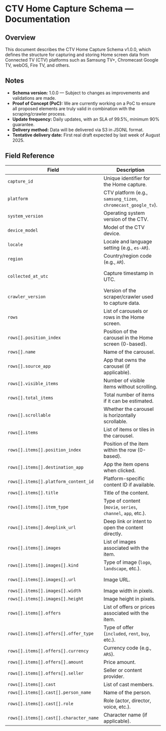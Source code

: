 # CTV Home Capture Schema — Documentation

## Overview
This document describes the CTV Home Capture Schema v1.0.0, which defines the structure for capturing and storing Home screen data from Connected TV (CTV) platforms such as Samsung TV+, Chromecast Google TV, webOS, Fire TV, and others.

## Notes
- **Schema version:** 1.0.0 — Subject to changes as improvements and validations are made.
- **Proof of Concept (PoC):** We are currently working on a PoC to ensure all proposed elements are truly valid in combination with the scraping/crawler process.
- **Update frequency:** Daily updates, with an SLA of 99.5%, minimum 90% guarantee.
- **Delivery method:** Data will be delivered via S3 in JSONL format.
- **Tentative delivery date:** First real draft expected by last week of August 2025.

## Field Reference
| Field                                  | Description                                                   | Type                | Nullable |
| -------------------------------------- | ------------------------------------------------------------- | ------------------- | -------- |
| `capture_id`                           | Unique identifier for the Home capture.                       | string (UUID)       | No       |
| `platform`                             | CTV platform (e.g., `samsung_tizen`, `chromecast_google_tv`). | string (enum)       | No       |
| `system_version`                       | Operating system version of the CTV.                          | string              | Yes      |
| `device_model`                         | Model of the CTV device.                                      | string              | Yes      |
| `locale`                               | Locale and language setting (e.g., `es-AR`).                  | string              | Yes      |
| `region`                               | Country/region code (e.g., `AR`).                             | string              | Yes      |
| `collected_at_utc`                     | Capture timestamp in UTC.                                     | datetime (ISO 8601) | No       |
| `crawler_version`                      | Version of the scraper/crawler used to capture data.          | string              | Yes      |
| `rows`                                 | List of carousels or rows in the Home screen.                 | array               | No       |
| `rows[].position_index`                | Position of the carousel in the Home screen (0-based).        | integer             | No       |
| `rows[].name`                          | Name of the carousel.                                         | string              | Yes      |
| `rows[].source_app`                    | App that owns the carousel (if applicable).                   | string              | Yes      |
| `rows[].visible_items`                 | Number of visible items without scrolling.                    | integer             | Yes      |
| `rows[].total_items`                   | Total number of items if it can be estimated.                 | integer             | Yes      |
| `rows[].scrollable`                    | Whether the carousel is horizontally scrollable.              | boolean             | Yes      |
| `rows[].items`                         | List of items or tiles in the carousel.                       | array               | No       |
| `rows[].items[].position_index`        | Position of the item within the row (0-based).                | integer             | No       |
| `rows[].items[].destination_app`       | App the item opens when clicked.                              | string              | Yes      |
| `rows[].items[].platform_content_id`   | Platform-specific content ID if available.                    | string              | Yes      |
| `rows[].items[].title`                 | Title of the content.                                         | string              | Yes      |
| `rows[].items[].item_type`             | Type of content (`movie`, `series`, `channel`, `app`, etc.).  | string (enum)       | Yes      |
| `rows[].items[].deeplink_url`          | Deep link or intent to open the content directly.             | string (URL)        | Yes      |
| `rows[].items[].images`                | List of images associated with the item.                      | array               | Yes      |
| `rows[].items[].images[].kind`         | Type of image (`logo`, `landscape`, etc.).                    | string (enum)       | Yes      |
| `rows[].items[].images[].url`          | Image URL.                                                    | string (URL)        | Yes      |
| `rows[].items[].images[].width`        | Image width in pixels.                                        | integer             | Yes      |
| `rows[].items[].images[].height`       | Image height in pixels.                                       | integer             | Yes      |
| `rows[].items[].offers`                | List of offers or prices associated with the item.            | array               | Yes      |
| `rows[].items[].offers[].offer_type`   | Type of offer (`included`, `rent`, `buy`, etc.).              | string (enum)       | Yes      |
| `rows[].items[].offers[].currency`     | Currency code (e.g., `ARS`).                                  | string              | Yes      |
| `rows[].items[].offers[].amount`       | Price amount.                                                 | number              | Yes      |
| `rows[].items[].offers[].seller`       | Seller or content provider.                                   | string              | Yes      |
| `rows[].items[].cast`                  | List of cast members.                                         | array               | Yes      |
| `rows[].items[].cast[].person_name`    | Name of the person.                                           | string              | Yes      |
| `rows[].items[].cast[].role`           | Role (actor, director, voice, etc.).                          | string              | Yes      |
| `rows[].items[].cast[].character_name` | Character name (if applicable).                               | string              | Yes      |
